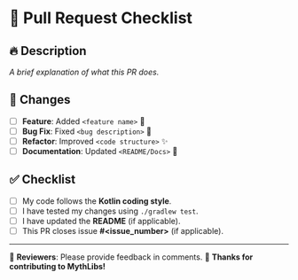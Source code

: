 # 📌 Pull Request Checklist

## 🔥 Description
_A brief explanation of what this PR does._

## 🔄 Changes
- [ ] **Feature**: Added `<feature name>` 🚀
- [ ] **Bug Fix**: Fixed `<bug description>` 🐛
- [ ] **Refactor**: Improved `<code structure>` ✨
- [ ] **Documentation**: Updated `<README/Docs>` 📖

## ✅ Checklist
- [ ] My code follows the **Kotlin coding style**.
- [ ] I have tested my changes using `./gradlew test`.
- [ ] I have updated the **README** (if applicable).
- [ ] This PR closes issue **#<issue_number>** (if applicable).

---

🔄 **Reviewers**: Please provide feedback in comments.
🚀 **Thanks for contributing to MythLibs!**
